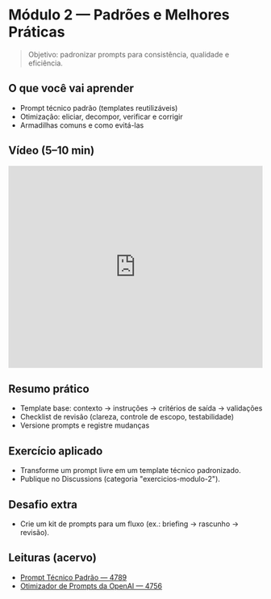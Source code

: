 # Módulo 2 — Padrões e Melhores Práticas

> Objetivo: padronizar prompts para consistência, qualidade e eficiência.

## O que você vai aprender
- Prompt técnico padrão (templates reutilizáveis)
- Otimização: eliciar, decompor, verificar e corrigir
- Armadilhas comuns e como evitá-las

## Vídeo (5–10 min)
<iframe width="100%" height="400" src="https://www.youtube.com/embed/XXXXXXXXXXX" title="Padrões e Melhores Práticas" frameborder="0" allowfullscreen></iframe>

## Resumo prático
- Template base: contexto → instruções → critérios de saída → validações
- Checklist de revisão (clareza, controle de escopo, testabilidade)
- Versione prompts e registre mudanças

## Exercício aplicado
- Transforme um prompt livre em um template técnico padronizado.
- Publique no Discussions (categoria "exercicios-modulo-2").

## Desafio extra
- Crie um kit de prompts para um fluxo (ex.: briefing → rascunho → revisão).

## Leituras (acervo)
- [Prompt Técnico Padrão — 4789](../data/2494987106/4789/content.txt)
- [Otimizador de Prompts da OpenAI — 4756](../data/2494987106/4756/content.txt)

